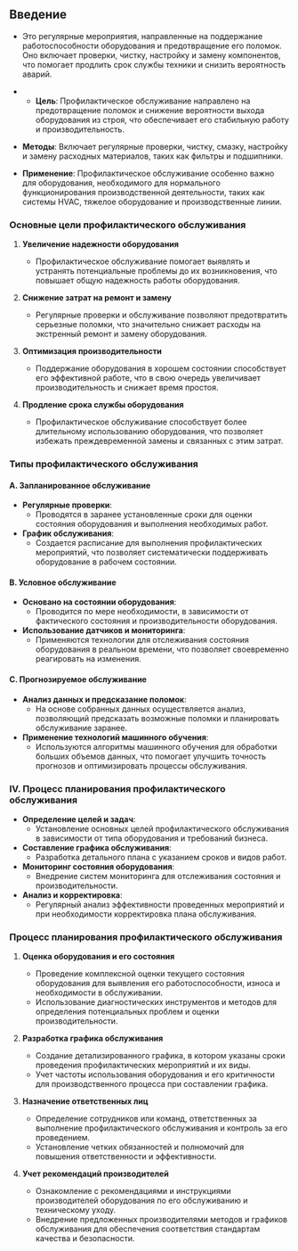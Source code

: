 ## Введение 

- Это регулярные мероприятия, направленные на поддержание работоспособности оборудования и предотвращение его поломок. Оно включает проверки, чистку, настройку и замену компонентов, что помогает продлить срок службы техники и снизить вероятность аварий.
- - **Цель**: Профилактическое обслуживание направлено на предотвращение поломок и снижение вероятности выхода оборудования из строя, что обеспечивает его стабильную работу и производительность.
    
- **Методы**: Включает регулярные проверки, чистку, смазку, настройку и замену расходных материалов, таких как фильтры и подшипники.
-  **Применение**: Профилактическое обслуживание особенно важно для оборудования, необходимого для нормального функционирования производственной деятельности, таких как системы HVAC, тяжелое оборудование и производственные линии.
### Основные цели профилактического обслуживания

1. **Увеличение надежности оборудования**
    
    - Профилактическое обслуживание помогает выявлять и устранять потенциальные проблемы до их возникновения, что повышает общую надежность работы оборудования.
2. **Снижение затрат на ремонт и замену**
    
    - Регулярные проверки и обслуживание позволяют предотвратить серьезные поломки, что значительно снижает расходы на экстренный ремонт и замену оборудования.
3. **Оптимизация производительности**
    
    - Поддержание оборудования в хорошем состоянии способствует его эффективной работе, что в свою очередь увеличивает производительность и снижает время простоя.
4. **Продление срока службы оборудования**
    
    - Профилактическое обслуживание способствует более длительному использованию оборудования, что позволяет избежать преждевременной замены и связанных с этим затрат.

### Типы профилактического обслуживания

#### A. Запланированное обслуживание

- **Регулярные проверки**:
    - Проводятся в заранее установленные сроки для оценки состояния оборудования и выполнения необходимых работ.
- **График обслуживания**:
    - Создается расписание для выполнения профилактических мероприятий, что позволяет систематически поддерживать оборудование в рабочем состоянии.

#### B. Условное обслуживание

- **Основано на состоянии оборудования**:
    - Проводится по мере необходимости, в зависимости от фактического состояния и производительности оборудования.
- **Использование датчиков и мониторинга**:
    - Применяются технологии для отслеживания состояния оборудования в реальном времени, что позволяет своевременно реагировать на изменения.

#### C. Прогнозируемое обслуживание

- **Анализ данных и предсказание поломок**:
    - На основе собранных данных осуществляется анализ, позволяющий предсказать возможные поломки и планировать обслуживание заранее.
- **Применение технологий машинного обучения**:
    - Используются алгоритмы машинного обучения для обработки больших объемов данных, что помогает улучшить точность прогнозов и оптимизировать процессы обслуживания.

### IV. Процесс планирования профилактического обслуживания

- **Определение целей и задач**:
    - Установление основных целей профилактического обслуживания в зависимости от типа оборудования и требований бизнеса.
- **Составление графика обслуживания**:
    - Разработка детального плана с указанием сроков и видов работ.
- **Мониторинг состояния оборудования**:
    - Внедрение систем мониторинга для отслеживания состояния и производительности.
- **Анализ и корректировка**:
    - Регулярный анализ эффективности проведенных мероприятий и при необходимости корректировка плана обслуживания.
### Процесс планирования профилактического обслуживания

1. **Оценка оборудования и его состояния**
    
    - Проведение комплексной оценки текущего состояния оборудования для выявления его работоспособности, износа и необходимости в обслуживании.
    - Использование диагностических инструментов и методов для определения потенциальных проблем и оценки производительности.
2. **Разработка графика обслуживания**
    
    - Создание детализированного графика, в котором указаны сроки проведения профилактических мероприятий и их виды.
    - Учет частоты использования оборудования и его критичности для производственного процесса при составлении графика.
3. **Назначение ответственных лиц**
    
    - Определение сотрудников или команд, ответственных за выполнение профилактического обслуживания и контроль за его проведением.
    - Установление четких обязанностей и полномочий для повышения ответственности и эффективности.
4. **Учет рекомендаций производителей**
    
    - Ознакомление с рекомендациями и инструкциями производителей оборудования по его обслуживанию и техническому уходу.
    - Внедрение предложенных производителями методов и графиков обслуживания для обеспечения соответствия стандартам качества и безопасности.